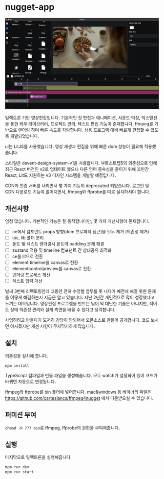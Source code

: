 # nugget-app

![plot](./assets/images/screenshot.png)

일렉트론 기반 영상편집입니다. 기본적인 컷 편집과 애니메이션, 사운드 믹싱, 익스텐션을 통한 외부 라이브러리, 프로젝트 관리, 텍스트 편집 기능이 존재합니다. ffmpeg를 기반으로 렌더링 하며 빠른 속도를 자랑합니다. 상용 프로그램 대비 빠르게 편집할 수 있도록 개발되었습니다.

ui는 LitJS를 사용했습니다. 영상 재생과 편집을 위해 빠른 dom 성능이 필요해 적용했습니다.

스타일은 devent-design-system-v1을 사용합니다. 부트스트랩5의 의존성으로 인해 최근 React 버전인 v2로 업데이트 했으나 다른 언어 종속성을 줄이기 위해 조만간 React, Lit도 지원하는 v3 디자인 시스템을 개발할 예정입니다.

CDN과 인증 서버를 내리면서 몇 가지 기능이 deprecated 되었습니다. 로그인 및 CDN 다운로드 기능이 없어지면서, ffmpeg와 ffprobe를 따로 설치하셔야 합니다.

## 개선사항

엄청 많습니다. 기본적인 기능은 잘 동작합니다만, 몇 가지 개선사항이 존재합니다.

- [ ] ce에서 컴포넌트 props 방향(dom 프로퍼티 접근)을 모두 제거 (의존성 제거)
- [ ] ipc, lib 폴더 분리
- [ ] 폰트 및 텍스트 랜더링시 폰트의 padding 문제 해결
- [ ] zustand 적용 및 timeline 컴포넌트 간 상태공유 최적화
- [ ] ce를 lit으로 전환
- [ ] element timeline을 canvas로 전환
- [ ] elementcontrolpreview를 canvas로 전환
- [ ] 랜더링 프로세스 개선
- [ ] 텍스트 입력 개선

벌써 3번째 리팩토링인데 그동안 전혀 수정할 엄두를 못 내다가 예전에 해결 못한 문제를 어떻게 해결하는지 지금은 알고 있습니다. 지난 2년간 개인적으로 많이 성장했다고 느끼는 대목입니다. 영상편집 프로그램을 만드는 일이 막 대단한 기술은 아니지만, 적어도 상태 의존성 관리와 설계 측면을 배울 수 있다고 생각합니다.

사업하려고 만들다가 도저히 감당이 안되어서 오픈소스로 만들어 공개합니다. 코드 보시면 아시겠지만 개선 사항이 무지막지하게 많습니다.

## 설치

의존성을 설치해 줍니다.

```
npm install
```

TypeScript 컴파일과 번들 파일을 생성해줍니다. 모두 watch가 설정되어 있어 코드가 바뀌면 자동으로 변경됩니다.

ffmpeg와 ffprobe를 bin 폴더에 넣어줍니다. mac&windows 용 바이너리 파일은 https://github.com/cartesiancs/ffmpeg4nugget 에서 다운받으실 수 있습니다.

## 퍼미션 부여

`chmod -R 777 bin`로 ffmpeg, ffprobe의 권한을 부여해줍니다.

## 실행

마지막으로 일렉트론을 실행해줍니다.

```
npm run dev
npm run start
```
